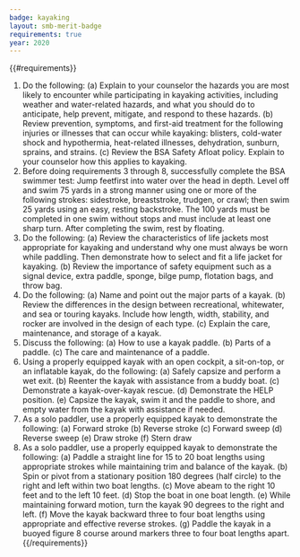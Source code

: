 ```yaml
---
badge: kayaking
layout: smb-merit-badge
requirements: true
year: 2020
---
```


{{#requirements}}
1. Do the following:
    (a) Explain to your counselor the hazards you are most likely to encounter while participating in kayaking activities, including weather and water-related hazards, and what you should do to anticipate, help prevent, mitigate, and respond to these hazards.
    (b) Review prevention, symptoms, and first-aid treatment for the following injuries or illnesses that can occur while kayaking: blisters, cold-water shock and hypothermia, heat-related illnesses, dehydration, sunburn, sprains, and strains.
    (c) Review the BSA Safety Afloat policy. Explain to your counselor how this applies to kayaking.
2. Before doing requirements 3 through 8, successfully complete the BSA swimmer test: Jump feetfirst into water over the head in depth. Level off and swim 75 yards in a strong manner using one or more of the following strokes: sidestroke, breaststroke, trudgen, or crawl; then swim 25 yards using an easy, resting backstroke. The 100 yards must be completed in one swim without stops and must include at least one sharp turn. After completing the swim, rest by floating.
3. Do the following:
    (a) Review the characteristics of life jackets most appropriate for kayaking and understand why one must always be worn while paddling. Then demonstrate how to select and fit a life jacket for kayaking.
    (b) Review the importance of safety equipment such as a signal device, extra paddle, sponge, bilge pump, flotation bags, and throw bag.
4. Do the following:
    (a) Name and point out the major parts of a kayak.
    (b) Review the differences in the design between recreational, whitewater, and sea or touring kayaks. Include how length, width, stability, and rocker are involved in the design of each type.
    (c) Explain the care, maintenance, and storage of a kayak.
5. Discuss the following:
    (a) How to use a kayak paddle.
    (b) Parts of a paddle.
    (c) The care and maintenance of a paddle.
6. Using a properly equipped kayak with an open cockpit, a sit-on-top, or an inflatable kayak, do the following:
    (a) Safely capsize and perform a wet exit.
    (b) Reenter the kayak with assistance from a buddy boat.
    (c) Demonstrate a kayak-over-kayak rescue.
    (d) Demonstrate the HELP position.
    (e) Capsize the kayak, swim it and the paddle to shore, and empty water from the kayak with assistance if needed.
7. As a solo paddler, use a properly equipped kayak to demonstrate the following:
    (a) Forward stroke
    (b) Reverse stroke
    (c) Forward sweep
    (d) Reverse sweep
    (e) Draw stroke
    (f) Stern draw
8. As a solo paddler, use a properly equipped kayak to demonstrate the following:
    (a) Paddle a straight line for 15 to 20 boat lengths using appropriate strokes while maintaining trim and balance of the kayak.
    (b) Spin or pivot from a stationary position 180 degrees (half circle) to the right and left within two boat lengths.
    (c) Move abeam to the right 10 feet and to the left 10 feet.
    (d) Stop the boat in one boat length.
    (e) While maintaining forward motion, turn the kayak 90 degrees to the right and left.
    (f) Move the kayak backward three to four boat lengths using appropriate and effective reverse strokes.
    (g) Paddle the kayak in a buoyed figure 8 course around markers three to four boat lengths apart.
{{/requirements}}
